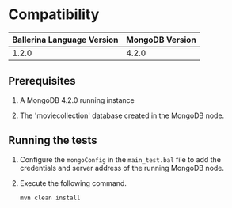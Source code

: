 # Compatibility

| Ballerina Language Version  | MongoDB Version |
| ----------------------------| -------------------------------|
|  1.2.0                      |   4.2.0

## Prerequisites

1. A MongoDB 4.2.0 running instance

2. The 'moviecollection' database created in the MongoDB node.

## Running the tests

1. Configure the `mongoConfig` in the `main_test.bal` file to add the credentials and server address of the running MongoDB node.

2. Execute the following command.

    ```cmd
    mvn clean install  
    ```
